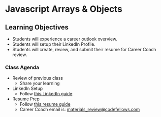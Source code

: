 # Javascript Arrays & Objects

## Learning Objectives
- Students will experience a career outlook overview. 
- Students will setup their LinkedIn Profile. 
- Students will create, review, and submit their resume for Career Coach review. 

### Class Agenda

- Review of previous class
  - Share your learning
- LinkedIn Setup
  - Follow [this LinkedIn guide](https://codefellows.github.io/common_curriculum/career_coaching/Code_201/Prepare_Your_LinkedIn)
- Resume Prep
  - Follow [this resume guide](https://codefellows.github.io/common_curriculum/career_coaching/Code_201/Prepare_Your_Resume)
  - Career Coach email is:  materials_review@codefellows.com

